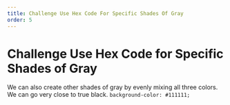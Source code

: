 ```yaml
---
title: Challenge Use Hex Code For Specific Shades Of Gray
order: 5
---
```

# Challenge Use Hex Code for Specific Shades of Gray

We can also create other shades of gray by evenly mixing all three colors. We can go very close to true black. `background-color: #111111;`
